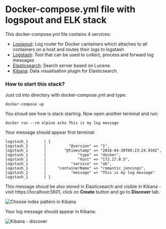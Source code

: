 # Docker-compose.yml file with logspout and ELK stack

This docker-compose.yml file contains 4 services:

- [Logspout](https://hub.docker.com/r/gliderlabs/logspout/): Log router for Docker cantainers which attaches to all containers on a host and routes their logs to logstash
- [Logstash](https://hub.docker.com/_/logstash/): Tool that can be used to collect, process and forward log messages
- [Elasticsearch](https://hub.docker.com/_/elasticsearch/): Search server based on Lucene.
- [Kibana](https://hub.docker.com/_/kibana/): Data visualisation plugin for Elasticsearch.

### How to start this stack?

Just cd into directory with docker-compose.yml and type:

```
docker-compose up
```

You shoud see how is stack starting. Now open another terminal and run:

```
docker run --rm alpine echo This is my log message
```

Your message should appear first terminal:

```
logstash_1       | {
logstash_1       |          "@version" => "1",
logstash_1       |        "@timestamp" => "2016-04-30T08:23:24.934Z",
logstash_1       |              "type" => "docker",
logstash_1       |              "host" => "172.17.0.5",
logstash_1       |           "service" => "ab",
logstash_1       |     "containerName" => "romantic_jennings",
logstash_1       |           "message" => "This is my log message"
logstash_1       | }
```

This message shoud be also stored in Elasticsearch and visible in Kibana - visit https://localhost:5601, click on **Create** button and go to **Discover** tab.

![Choose index pattern in Kibana](http://www.ludekvesely.cz/content/images/2016/04/kibana-start-pattern.png)

Your log message should appear in Kibana:

![Kibana - discover](http://www.ludekvesely.cz/content/images/2016/04/kibana-discover.png)
